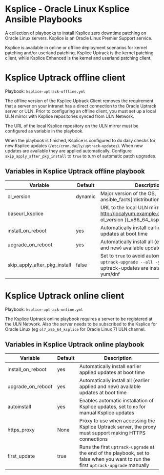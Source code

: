 # Ksplice - Oracle Linux Ksplice Ansible Playbooks

A collection of playbooks to install Ksplice zero downtime patching on Oracle Linux servers. Ksplice is an Oracle Linux Premier Support service.

Ksplice is available in online or offline deployment scenarios for kernel patching and/or userland patching. Ksplice Uptrack is the kernel patching client, while Ksplice Enhanced is the kernel and userland patching client.

# Ksplice Uptrack offline client

Playbook: `ksplice-uptrack-offline.yml`

The offline version of the Ksplice Uptrack Client removes the requirement that a server on your intranet has a direct connection to the Oracle Uptrack server or ULN. Prior to configuring an offline client, you must set up a local ULN mirror with Ksplice repositories synced from ULN Network.

The URL of the local Ksplice repository on the ULN mirror must be configured as variable in the playbook.

When the playbook is finished, Ksplice is configured to do daily checks for new Ksplice updates (`/etc/cron.daily/uptrack-updates`). When new updates are available they are applied automatically. Configure `skip_apply_after_pkg_install` to `true` to turn of automatic patch upgrades.

## Variables in Ksplice Uptrack offline playbook

| Variable | Default | Description |
| -------- | -------- | ----------- |
| ol_version | dynamic | Major version of the OS, ansible_facts['distribution_major_version']
| baseurl_ksplice |  | URL to the local ULN mirror, eg http://localyum.example.com/repo/ol{{ ol_version }}_x86_64_ksplice
| install_on_reboot | yes | Automatically install earlier applied updates at boot time
| upgrade_on_reboot | yes | Automatically install all (earlier applied and new) available updates at boot time
| skip_apply_after_pkg_install | false | Set to `true` to avoid automatically running `uptrack-upgrade --all -y` when the uptrack-updates are installed through yum/dnf

# Ksplice Uptrack online client

Playbook: `ksplice-uptrack-online.yml`

The Ksplice Uptrack online playbook requires a server to be registered at the ULN Network. Also the server needs to be subscribed to the Ksplice for Oracle Linux (eg `ol7_x86_64_ksplice` for Oracle Linux 7) ULN channel.

## Variables in Ksplice Uptrack online playbook

| Variable | Default | Description |
| -------- | -------- | ----------- |
| install_on_reboot | yes | Automatically install earlier applied updates at boot time
| upgrade_on_reboot | yes | Automatically install all (earlier applied and new) available updates at boot time
| autoinstall | yes | Enables automatic installation of Ksplice updates, set to `no` for manual Ksplice updates
| https_proxy | None | Proxy to use when accessing the Ksplice Uptrack server, the proxy must support making HTTPS connections
| first_update | true | Runs the first `uptrack-upgrade` at the end of the playbook, set to false when you want to run the first `uptrack-upgrade` manually


